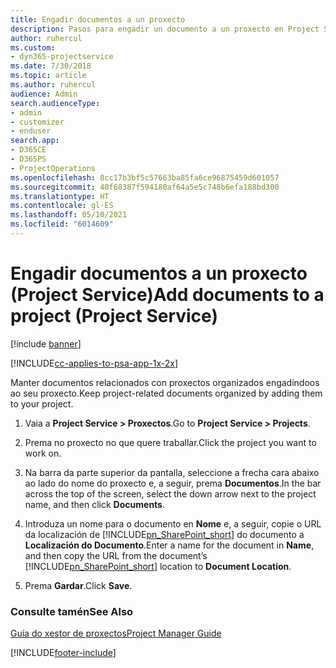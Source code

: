 ```yaml
---
title: Engadir documentos a un proxecto
description: Pasos para engadir un documento a un proxecto en Project Service
author: ruhercul
ms.custom:
- dyn365-projectservice
ms.date: 7/30/2018
ms.topic: article
ms.author: ruhercul
audience: Admin
search.audienceType:
- admin
- customizer
- enduser
search.app:
- D365CE
- D365PS
- ProjectOperations
ms.openlocfilehash: 8cc17b3bf5c57663ba85fa6ce96875459d601057
ms.sourcegitcommit: 40f68387f594180af64a5e5c748b6efa188bd300
ms.translationtype: HT
ms.contentlocale: gl-ES
ms.lasthandoff: 05/10/2021
ms.locfileid: "6014609"
---
```

# <a name="add-documents-to-a-project-project-service"></a><span data-ttu-id="ff221-103">Engadir documentos a un proxecto (Project Service)</span><span class="sxs-lookup"><span data-stu-id="ff221-103">Add documents to a project (Project Service)</span></span>

[!include [banner](../includes/psa-now-project-operations.md)]

[!INCLUDE[cc-applies-to-psa-app-1x-2x](../includes/cc-applies-to-psa-app-1x-2x.md)]

<span data-ttu-id="ff221-104">Manter documentos relacionados con proxectos organizados engadíndoos ao seu proxecto.</span><span class="sxs-lookup"><span data-stu-id="ff221-104">Keep project-related documents organized by adding them to your project.</span></span>  
  
1. <span data-ttu-id="ff221-105">Vaia a **Project Service > Proxectos**.</span><span class="sxs-lookup"><span data-stu-id="ff221-105">Go to **Project Service > Projects**.</span></span>  
  
2. <span data-ttu-id="ff221-106">Prema no proxecto no que quere traballar.</span><span class="sxs-lookup"><span data-stu-id="ff221-106">Click the project you want to work on.</span></span>  
  
3. <span data-ttu-id="ff221-107">Na barra da parte superior da pantalla, seleccione a frecha cara abaixo ao lado do nome do proxecto e, a seguir, prema **Documentos**.</span><span class="sxs-lookup"><span data-stu-id="ff221-107">In the bar across the top of the screen, select the down arrow next to the project name, and then click **Documents**.</span></span>  
  
4. <span data-ttu-id="ff221-108">Introduza un nome para o documento en **Nome** e, a seguir, copie o URL da localización de [!INCLUDE[pn_SharePoint_short](../includes/pn-sharepoint-short.md)] do documento a **Localización do Documento**.</span><span class="sxs-lookup"><span data-stu-id="ff221-108">Enter a name for the document in **Name**,  and then copy the URL from the document’s [!INCLUDE[pn_SharePoint_short](../includes/pn-sharepoint-short.md)] location to **Document Location**.</span></span>  
  
5. <span data-ttu-id="ff221-109">Prema **Gardar**.</span><span class="sxs-lookup"><span data-stu-id="ff221-109">Click **Save**.</span></span>  
  
### <a name="see-also"></a><span data-ttu-id="ff221-110">Consulte tamén</span><span class="sxs-lookup"><span data-stu-id="ff221-110">See Also</span></span>  
 [<span data-ttu-id="ff221-111">Guía do xestor de proxectos</span><span class="sxs-lookup"><span data-stu-id="ff221-111">Project Manager Guide</span></span>](../psa/project-manager-guide.md)


[!INCLUDE[footer-include](../includes/footer-banner.md)]